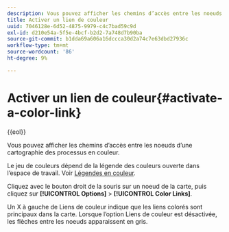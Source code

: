 ```yaml
---
description: Vous pouvez afficher les chemins d’accès entre les noeuds d’une cartographie des processus en couleur.
title: Activer un lien de couleur
uuid: 7046128e-6d52-4875-9979-c4c7bad59c9d
exl-id: d210e54a-5f5e-4bcf-b2d2-7a748d7b90ba
source-git-commit: b1dda69a606a16dccca30d2a74c7e63dbd27936c
workflow-type: tm+mt
source-wordcount: '86'
ht-degree: 9%

---
```


# Activer un lien de couleur{#activate-a-color-link}

{{eol}}

Vous pouvez afficher les chemins d’accès entre les noeuds d’une cartographie des processus en couleur.

Le jeu de couleurs dépend de la légende des couleurs ouverte dans l’espace de travail. Voir [Légendes en couleur](../../../../home/c-get-started/c-analysis-vis/c-legends/c-color-leg.md#concept-f84d51dc0d6547f981d0642fc2d01358).

Cliquez avec le bouton droit de la souris sur un noeud de la carte, puis cliquez sur **[!UICONTROL Options]** > **[!UICONTROL Color Links]**.

Un X à gauche de Liens de couleur indique que les liens colorés sont principaux dans la carte. Lorsque l’option Liens de couleur est désactivée, les flèches entre les noeuds apparaissent en gris.

